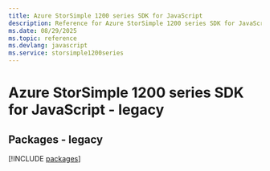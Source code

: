 ```yaml
---
title: Azure StorSimple 1200 series SDK for JavaScript
description: Reference for Azure StorSimple 1200 series SDK for JavaScript
ms.date: 08/29/2025
ms.topic: reference
ms.devlang: javascript
ms.service: storsimple1200series
---
```

# Azure StorSimple 1200 series SDK for JavaScript - legacy
## Packages - legacy
[!INCLUDE [packages](storsimple-1200-series-index.md)]